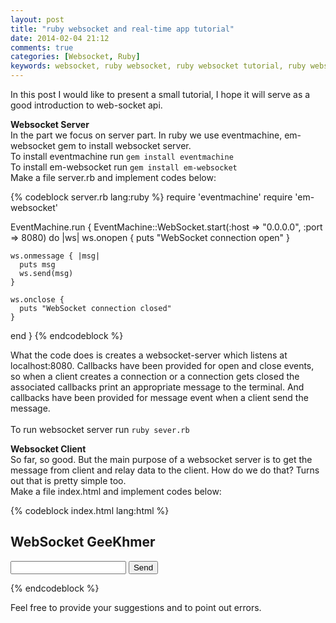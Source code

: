 ```yaml
---
layout: post
title: "ruby websocket and real-time app tutorial"
date: 2014-02-04 21:12
comments: true
categories: [Websocket, Ruby]
keywords: websocket, ruby websocket, ruby websocket tutorial, ruby websocket real time app
---
```


<p>
  In this post I would like to present a small tutorial, I hope it will serve as a good introduction to web-socket api.
</p>

<p>
  <strong>Websocket Server</strong><br/>
  In the part we focus on server part. In ruby we use eventmachine, em-websocket gem to install websocket server.<br/>
  To install eventmachine run <code>gem install eventmachine</code><br/>
  To install em-websocket run <code>gem install em-websocket</code><br/>
  Make a file server.rb and implement codes below:<br/>
</p>

{% codeblock server.rb lang:ruby %}
require 'eventmachine'
require 'em-websocket'
 
EventMachine.run {
  EventMachine::WebSocket.start(:host => "0.0.0.0", :port => 8080) do |ws|
    ws.onopen {
      puts "WebSocket connection open"
    }

    ws.onmessage { |msg|
      puts msg
      ws.send(msg)
    }

    ws.onclose {
      puts "WebSocket connection closed"
    }
  end
}
{% endcodeblock %}

<p>
  What the code does is creates a websocket-server which listens at localhost:8080. Callbacks have been provided for open and close events, so when a client creates a connection or a connection gets closed the associated callbacks print an appropriate message to the terminal. And callbacks have been provided for message event when a client send the message.<br/><br/>
  To run websocket server run <code>ruby sever.rb</code>
</p>

<p>
  <strong>Websocket Client</strong><br/>
  So far, so good. But the main purpose of a websocket server is to get the message from client and relay data to the client. How do we do that? Turns out that is pretty simple too.<br/>
  Make a file index.html and implement codes below:<br/>
</p>

{% codeblock index.html lang:html %}
<html>
<head>
  <title>Websocket GeeKhmer</title>
  <script type="text/javascript">
    var ws = null;
    function init() {
      ws = new WebSocket("ws://localhost:8080");
      ws.onopen = function() {
        console.log("Connection is opened");
      }

      ws.onclose = function() {
        console.log("Connection is closed");
      }

      ws.onmessage = function(msg) {
        document.getElementById("display").innerHTML = msg.data;
      }
    }

    function send() {
      ws.send(document.getElementById("txt").value);
    }
  </script>
</head>
<body onload="init();">
  <h2>WebSocket GeeKhmer</h2>
  <input type="text" id="txt">
  <input type="button" onclick="send();" value="Send">
  <p id="display"></p>
</body>
</html>
{% endcodeblock %}

<p>
  Feel free to provide your suggestions and to point out errors.
</p>